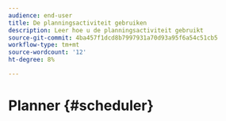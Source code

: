 ```yaml
---
audience: end-user
title: De planningsactiviteit gebruiken
description: Leer hoe u de planningsactiviteit gebruikt
source-git-commit: 4ba457f1dcd8b7997931a70d93a95f6a54c51cb5
workflow-type: tm+mt
source-wordcount: '12'
ht-degree: 8%

---
```



# Planner {#scheduler}
